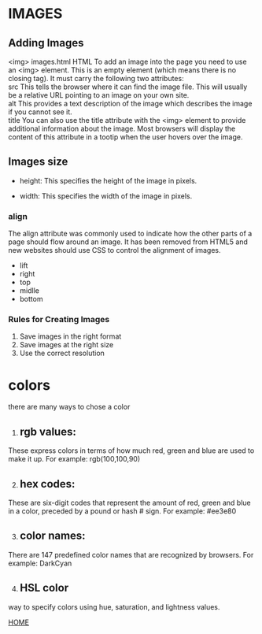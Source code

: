 # IMAGES
## Adding Images
\<img> images.html HTML
To add an image into the page
you need to use an \<img>
element. This is an empty
element (which means there is
no closing tag). It must carry the
following two attributes:</br>
src
This tells the browser where
it can find the image file. This
will usually be a relative URL
pointing to an image on your
own site.</br>
alt
This provides a text description
of the image which describes the
image if you cannot see it.</br>
title
You can also use the title
attribute with the \<img> element
to provide additional information
about the image. Most browsers
will display the content of this
attribute in a tootip when the
user hovers over the image.

## Images size
* height:
This specifies the height of the
image in pixels.

* width:
This specifies the width of the
image in pixels.
### align 
The align attribute was
commonly used to indicate how
the other parts of a page should
flow around an image. It has
been removed from HTML5
and new websites should use
CSS to control the alignment of
images.
* lift
* right
* top
* midlle
* bottom
### Rules for Creating Images
1. Save images in the right format
2. Save images at the right size
3. Use the correct resolution
# colors
there are many ways to chose a color
1. ## rgb values:

These express colors in terms
of how much red, green and
blue are used to make it up. For
example: rgb(100,100,90)

2. ## hex codes:

These are six-digit codes that
represent the amount of red,
green and blue in a color,
preceded by a pound or hash #
sign. For example: #ee3e80

3. ## color names:

There are 147 predefined color
names that are recognized
by browsers. For example:
DarkCyan

4. ## HSL color

way to specify colors using hue, saturation,
and lightness values.

<a href="README.md">HOME</a>